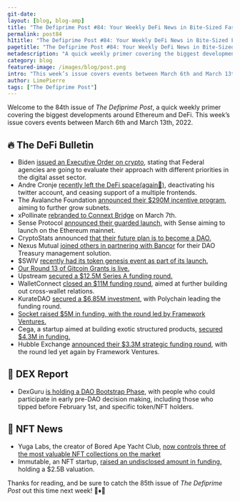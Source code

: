 ```yaml
---
git-date:
layout: [blog, blog-amp]
title: "The Defiprime Post #84: Your Weekly DeFi News in Bite-Sized Fashion"
permalink: post84
h1title: "The Defiprime Post #84: Your Weekly DeFi News in Bite-Sized Fashion"
pagetitle: "The Defiprime Post #84: Your Weekly DeFi News in Bite-Sized Fashion"
metadescription: "A quick weekly primer covering the biggest developments around Ethereum and DeFi. This week’s issue covers events between March 6th and March 13th, 2022"
category: blog
featured-image: /images/blog/post.png
intro: "This week’s issue covers events between March 6th and March 13th, 2022"
author: LimePierre
tags: ["The Defiprime Post"]
---
```


Welcome to the 84th issue of _The Defiprime Post_, a quick weekly primer covering the biggest developments around Ethereum and DeFi. This week’s issue covers events between March 6th and March 13th, 2022.

## 🔥 The DeFi Bulletin

- Biden [issued an Executive Order on crypto](https://www.coindesk.com/policy/2022/03/09/biden-issues-long-awaited-executive-order-on-crypto/), stating that Federal agencies are going to evaluate their approach with different priorities in the digital asset sector.
- Andre Cronje [recently left the DeFi space(again🤣)](https://cointelegraph.com/news/defi-godfather-cronje-quits-as-tvl-and-tokens-tank-for-related-projects), deactivating his twitter account, and ceasing support of a multiple frontends.
- The Avalanche Foundation [announced their \$290M incentive program](https://www.theblockcrypto.com/post/136691/avalanche-subnet-incentive-program), aiming to further grow subnets.
- xPollinate [rebranded to Connext Bridge](https://blog.connext.network/xpollinate-is-now-connext-bridge-d294baea94c2) on March 7th.
- Sense Protocol [announced their guarded launch](https://medium.com/sensefinance/sense-protocol-guarded-launch-a9628fdf29ec), with Sense aiming to launch on the Ethereum mainnet.
- CryptoStats announced [that their future plan is to become a DAO.](https://medium.com/crypto-stats/cryptostats-path-to-becoming-a-dao-6783856285df)
- Nexus Mutual [joined others in partnering with Bancor](https://blog.bancor.network/nexus-mutual-joins-30-daos-adopting-bancors-dao-treasury-management-solution-2eb60b762259) for their DAO Treasury management solution.
- \$SWIV [recently had its token genesis event as part of its launch.](https://swivel.substack.com/p/swivel-governance-token-genesis)
- [Our Round 13 of Gitcoin Grants is live. ](https://gitcoin.co/grants/139/defiprimecom)
- Upstream [secured a \$12.5M Series A funding round.](https://blog.upstreamapp.com/upstream-series-a/)
- WalletConnect [closed an \$11M funding round](https://www.coindesk.com/business/2022/03/08/walletconnect-raises-11m-to-let-crypto-wallets-talk-to-each-other/), aimed at further building out cross-wallet relations.
- KurateDAO [secured a \$6.85M investment](https://www.coindesk.com/business/2022/03/08/polychain-leads-685m-investment-in-curate-to-earn-project/), with Polychain leading the funding round.
- [Socket raised \$5M in funding, with the round led by Framework Ventures.](https://medium.com/socketdottech/its-time-for-a-unified-multi-chain-ecosystem-c76efc0ac3b3)
- Cega, a startup aimed at building exotic structured products, [secured \$4.3M in funding. ](https://cegafi.medium.com/cega-raises-4-3m-10c421181dfe)
- Hubble Exchange [announced their \$3.3M strategic funding round](https://medium.com/hubbleexchange/decentralized-platform-for-trading-perpetual-futures-hubble-exchange-raises-3-3m-9fd332e76385), with the round led yet again by Framework Ventures.

## 💱 DEX Report

- DexGuru [is holding a DAO Bootstrap Phase,](https://blog.dex.guru/bootstrap) with people who could participate in early pre-DAO decision making, including those who tipped before February 1st, and specific token/NFT holders.

## 💎 NFT News

- Yuga Labs, the creator of Bored Ape Yacht Club, [now controls three of the most valuable NFT collections on the market](https://www.theverge.com/2022/3/11/22973394/bored-ape-yacht-club-cryptopunks-meebits-nft)
- Immutable, an NFT startup, [raised an undisclosed amount in funding, ](https://www.reuters.com/technology/exclusive-nft-startup-immutable-valued-25-bln-temasek-led-financing-2022-03-07/)holding a \$2.5B valuation.

Thanks for reading, and be sure to catch the 85th issue of _The_ _Defiprime Post_ out this time next week! 👋♦️👋
